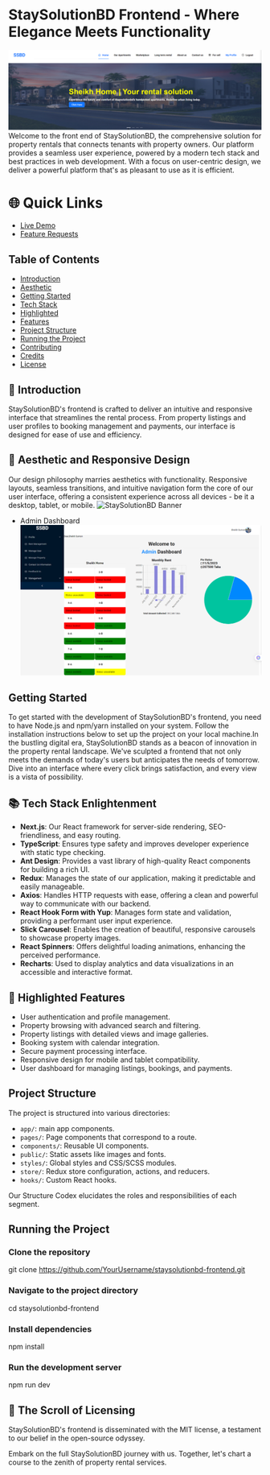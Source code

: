# StaySolutionBD Frontend - Where Elegance Meets Functionality
![StaySolutionBD Banner](staySolutionBanner.png)
Welcome to the front end of StaySolutionBD, the comprehensive solution for property rentals that connects tenants with property owners. Our platform provides a seamless user experience, powered by a modern tech stack and best practices in web development. With a focus on user-centric design, we deliver a powerful platform that's as pleasant to use as it is efficient.

# 🌐 Quick Links
- [Live Demo](https://stay-solution-bd-emranswe.vercel.app/)
- [Feature Requests](https://stay-solution-bd-emranswe.vercel.app/contact-us)


## Table of Contents
- [Introduction](#introduction)
- [Aesthetic](#aesthetic)
- [Getting Started](#getting-started)
- [Tech Stack](#tech-stack)
- [Highlighted](#highlighted)
- [Features](#features)
- [Project Structure](#project-structure)
- [Running the Project](#running-the-project)
- [Contributing](#contributing)
- [Credits](#credits)
- [License](#license)

## 🚀 Introduction

StaySolutionBD's frontend is crafted to deliver an intuitive and responsive interface that streamlines the rental process. From property listings and user profiles to booking management and payments, our interface is designed for ease of use and efficiency.

## 🎨 Aesthetic and Responsive Design

Our design philosophy marries aesthetics with functionality. Responsive layouts, seamless transitions, and intuitive navigation form the core of our user interface, offering a consistent experience across all devices - be it a desktop, tablet, or mobile.
![StaySolutionBD Banner](main.png)
- Admin Dashboard
![StaySolutionBD Banner](dashboard.png)
  
## Getting Started

To get started with the development of StaySolutionBD's frontend, you need to have Node.js and npm/yarn installed on your system. Follow the installation instructions below to set up the project on your local machine.In the bustling digital era, StaySolutionBD stands as a beacon of innovation in the property rental landscape. We've sculpted a frontend that not only meets the demands of today's users but anticipates the needs of tomorrow. Dive into an interface where every click brings satisfaction, and every view is a vista of possibility.


## 📚 Tech Stack Enlightenment

- **Next.js**: Our React framework for server-side rendering, SEO-friendliness, and easy routing.
- **TypeScript**: Ensures type safety and improves developer experience with static type checking.
- **Ant Design**: Provides a vast library of high-quality React components for building a rich UI.
- **Redux**: Manages the state of our application, making it predictable and easily manageable.
- **Axios**: Handles HTTP requests with ease, offering a clean and powerful way to communicate with our backend.
- **React Hook Form with Yup**: Manages form state and validation, providing a performant user input experience.
- **Slick Carousel**: Enables the creation of beautiful, responsive carousels to showcase property images.
- **React Spinners**: Offers delightful loading animations, enhancing the perceived performance.
- **Recharts**: Used to display analytics and data visualizations in an accessible and interactive format.

## 🌟 Highlighted Features

- User authentication and profile management.
- Property browsing with advanced search and filtering.
- Property listings with detailed views and image galleries.
- Booking system with calendar integration.
- Secure payment processing interface.
- Responsive design for mobile and tablet compatibility.
- User dashboard for managing listings, bookings, and payments.

## Project Structure

The project is structured into various directories:
- `app/`: main app components.
- `pages/`: Page components that correspond to a route.
- `components/`: Reusable UI components.
- `public/`: Static assets like images and fonts.
- `styles/`: Global styles and CSS/SCSS modules.
- `store/`: Redux store configuration, actions, and reducers.
- `hooks/`: Custom React hooks.

Our Structure Codex elucidates the roles and responsibilities of each segment.
## Running the Project

### Clone the repository
git clone https://github.com/YourUsername/staysolutionbd-frontend.git

### Navigate to the project directory
cd staysolutionbd-frontend

### Install dependencies
npm install

### Run the development server
npm run dev

## 📜 The Scroll of Licensing
StaySolutionBD's frontend is disseminated with the MIT license, a testament to our belief in the open-source odyssey.

Embark on the full StaySolutionBD journey with us. Together, let's chart a course to the zenith of property rental services.

